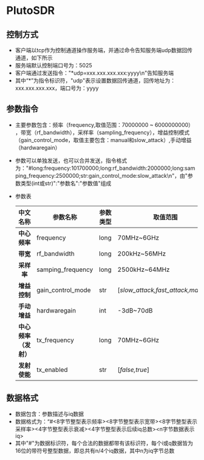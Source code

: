 # PlutoSDR

## 控制方式

- 客户端以tcp作为控制通道操作服务端，并通过命令告知服务端udp数据回传通道，如下所示
- 服务端默认控制端口号为：5025
- 客户端通过发送指令："*udp=xxx.xxx.xxx.xxx:yyyy\n"告知服务端
- 其中“*”为指令标识符，"udp"表示设置数据回传通道，回传地址为：xxx.xxx.xxx.xxx，端口号为：yyyy

## 参数指令

- 主要参数包含：频率（frequency,取值范围：70000000 ~ 6000000000） ，带宽（rf_bandwidth），采样率（sampling_frequency），增益控制模式（gain_control_mode，取值主要包含：manual和slow_attack）,手动增益（hardwaregain）
- 参数可以单独发送，也可以合并发送，指令格式为："#long:frequency:101700000;long:rf_bandwidth:2000000;long:samping_frequency:2500000;str:gain_control_mode:slow_attack\n"，由"参数类型(int或str)":"参数名":"参数值"组成
- 参数表

   中文名称|参数名称|参数类型|取值范围
   :--:|--|--|--
   __中心频率__|frequency|long|70MHz~6GHz
   __带宽__|rf_bandwidth|long|200kHz~56MHz
   __采样率__|samping_frequency|long|2500kHz~64MHz
   __增益控制__|gain_control_mode|str|[_slow_attack,fast_attack,manual_]
   __手动增益__|hardwaregain|int|-3dB~70dB
   __中心频率（发射）__|tx_frequency|long|70MHz~6GHz
   __发射使能__|tx_enabled|str|[_false,true_]

## 数据格式

- 数据包含：参数描述与iq数据
- 数据格式为：“#<8字节整型表示频率><8字节整型表示宽带><8字节整型表示采样率><4字节整型表示衰减><4字节整型表示后续iq总数><n字节数据表示iq>
- 其中"#"为数据标识符，每个合法的数据都带有该标识符，每个i或q数据皆为16位的带符号整型数据，即总共有n/4个iq数据，其中n为iq字节总数
